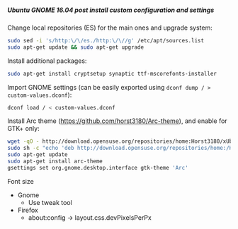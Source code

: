 ##### Ubuntu GNOME 16.04 post install custom configuration and settings

Change local repositories (ES) for the main ones and upgrade system:
```bash
sudo sed -i 's/http:\/\/es./http:\/\//g' /etc/apt/sources.list
sudo apt-get update && sudo apt-get upgrade
```

Install additional packages:
```bash
sudo apt-get install cryptsetup synaptic ttf-mscorefonts-installer
```

Import GNOME settings (can be easily exported using `dconf dump / > custom-values.dconf`):
```bash
dconf load / < custom-values.dconf
```

Install Arc theme (https://github.com/horst3180/Arc-theme), and enable for GTK+ only:
```bash
wget -qO - http://download.opensuse.org/repositories/home:Horst3180/xUbuntu_16.04/Release.key | sudo apt-key add -
sudo sh -c "echo 'deb http://download.opensuse.org/repositories/home:/Horst3180/xUbuntu_16.04/ /' >> /etc/apt/sources.list.d/arc-theme.list"
sudo apt-get update
sudo apt-get install arc-theme
gsettings set org.gnome.desktop.interface gtk-theme 'Arc'
```
Font size

* Gnome
  * Use tweak tool
* Firefox
  * about:config -> layout.css.devPixelsPerPx


